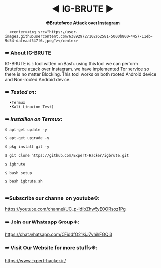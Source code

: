 <h1 align="center">◄ IG-BRUTE ►</h1>
<p align="center"><b>
      ☢Bruteforce Attack over Instagram </b></p>
      
      <center><img src="https://user-images.githubusercontent.com/63892972/102862581-5000b800-4457-11eb-9d54-dafeaaf647f6.jpeg"></center>

### ➠ About IG-BRUTE

IG-BRUTE is a tool witten on Bash. using this tool we can perform Bruteforce attack over Instagram. we have implemented Tor service so there is no matter Blocking. This tool works on both rooted Android device and Non-rooted Android device.

### ➠ ***Tested on***:
      •Termux
      •Kali Linux(on Test)
      
### ➠ ***Installion on Termux***:

```
$ apt-get update -y
```
```
$ apt-get upgrade -y
```
```
$ pkg install git -y

```
```
$ git clone https://github.com/Expert-Hacker/igbrute.git
```
```
$ igbrute
```
```
$ bash setup
```
```
$ bash igbrute.sh
```
```
```
### ➠Subscribe our channel on youtube⚙️:
   https://youtube.com/channel/UC_p-IdibZhw5yE0ORsoz1Pg

### ➠ Join our Whatsapp Group✴️:
   https://chat.whatsapp.com/CFiddfO21kjJ7vhihFGQi3
   
### ➠ Visit Our Website for more stuffs✴️:
   https://www.expert-hacker.in/





